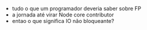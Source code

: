 - tudo o que um programador deveria saber sobre FP
- a jornada até virar Node core contributor
- entao o que significa IO não bloqueante?
